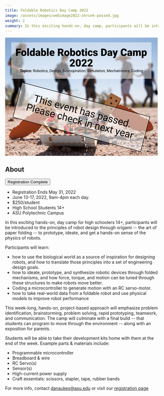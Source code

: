 ```yaml
---
title: Foldable Robotics Day Camp 2022
image: /assets/images/webimage2022-shrunk-passed.jpg
weight: 2
summary: In this exciting hands-on, day camp, participants will be introduced to the principles of robot design through origami -- the art of paper folding -- to prototype, ideate, and get a hands-on sense of the physics of robots.
---
```


<img src="/assets/images/webimage2022-shrunk-passed.jpg" width="500px">

## About

<a href="#"> <button type="button" class="btn btn-primary">Registration Complete</button></a>

<!--
<a href="https://specialevents.asu.edu/foldable-robotics-camp"> <button type="button" class="btn btn-primary">Register Now</button></a>
-->

* Registration Ends May 31, 2022
* June 13-17, 2022, 9am-4pm each day.
* $250/student
* High School Students 14+
* ASU Polytechnic Campus

In this exciting hands-on, day camp for high schoolers 14+, participants will be introduced to the principles of robot design through origami -- the art of paper folding -- to prototype, ideate, and get a hands-on sense of the physics of robots.

Participants will learn:

* how to use the biological world as a source of inspiration for designing robots, and how to translate those principles into a set of engineering design goals.
* how to ideate, prototype, and synthesize robotic devices through folded mechanisms, and how force, torque, and motion can be tuned through these structures to make robots move better.
* Coding a microcontroller to generate motion with an RC servo-motor.
* how to take real-world data from a foldable robot and use physical models to improve robot performance

This week-long, hands-on, project-based approach will emphasize problem identification, brainstorming, problem solving, rapid prototyping, teamwork, and communication. The camp will culminate with a final build -- that students can program to move through the environment -- along with an exposition for parents.

Students will be able to take their development kits home with them at the end of the week.  Example parts & materials include:

* Programmable microcontroller
* Breadboard & wire
* RC Servo(s)
* Sensor(s)
* High-current power supply
* Craft essentials: scissors, stapler, tape, rubber bands

For more info, contact <danaukes@asu.edu> or visit our [registration page](#)<!--[registration page](https://specialevents.asu.edu/foldable-robotics-camp)-->

